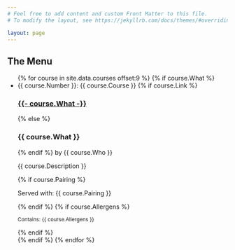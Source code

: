 ```yaml
---
# Feel free to add content and custom Front Matter to this file.
# To modify the layout, see https://jekyllrb.com/docs/themes/#overriding-theme-defaults

layout: page
---
```


<h2 class="post-list-heading">The Menu</h2>
<ul class="post-list">
    {% for course in site.data.courses offset:9 %}
    {% if course.What %}
    <li>
        <span class="post-meta">{{ course.Number }}: {{ course.Course }}</span>
        {% if course.Link %}
        <h3><a href="{{- course.Link -}}">{{- course.What -}}</a></h3>
        {% else %}
        <h3>{{ course.What }}</h3>
        {% endif %}
        <span class="post-meta">by {{ course.Who }}</span>
        <p>{{ course.Description }}</p>
        {% if course.Pairing %}
        <p>Served with: {{ course.Pairing }}</p>
        {% endif %}
        {% if course.Allergens %}
        <p><small>Contains: {{ course.Allergens }}</small></p>
        {% endif %}
    </li>
    {% endif %}
    {% endfor %}
</ul>
